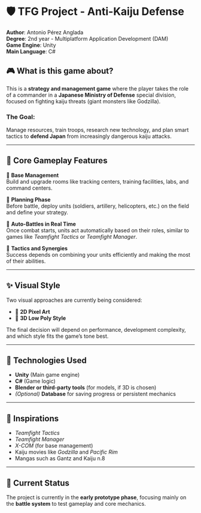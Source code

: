 # 🛡️ TFG Project - Anti-Kaiju Defense

**Author**: Antonio Pérez Anglada  
**Degree**: 2nd year - Multiplatform Application Development (DAM)  
**Game Engine**: Unity  
**Main Language**: C#  

## 🎮 What is this game about?

This is a **strategy and management game** where the player takes the role of a commander in a **Japanese Ministry of Defense** special division, focused on fighting kaiju threats (giant monsters like Godzilla).

### The Goal:
Manage resources, train troops, research new technology, and plan smart tactics to **defend Japan** from increasingly dangerous kaiju attacks.

---

## 🧹 Core Gameplay Features

🔹 **Base Management**  
Build and upgrade rooms like tracking centers, training facilities, labs, and command centers.

🔹 **Planning Phase**  
Before battle, deploy units (soldiers, artillery, helicopters, etc.) on the field and define your strategy.

🔹 **Auto-Battles in Real Time**  
Once combat starts, units act automatically based on their roles, similar to games like *Teamfight Tactics* or *Teamfight Manager*.

🔹 **Tactics and Synergies**  
Success depends on combining your units efficiently and making the most of their abilities.

---

## ✨ Visual Style

Two visual approaches are currently being considered:

- 🎨 **2D Pixel Art**  
- 🧱 **3D Low Poly Style**  

The final decision will depend on performance, development complexity, and which style fits the game’s tone best.

---

## 🔧 Technologies Used

- **Unity** (Main game engine)  
- **C#** (Game logic)  
- **Blender or third-party tools** (for models, if 3D is chosen)  
- *(Optional)* **Database** for saving progress or persistent mechanics

---

## 🧠 Inspirations

- *Teamfight Tactics*  
- *Teamfight Manager*  
- *X-COM* (for base management)  
- Kaiju movies like *Godzilla* and *Pacific Rim*
- Mangas such as Gantz and Kaiju n.8
  
---

## 🚧 Current Status

The project is currently in the **early prototype phase**, focusing mainly on the **battle system** to test gameplay and core mechanics.


